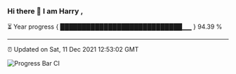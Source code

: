 ### Hi there 👋 I am Harry , 

⏳ Year progress { ████████████████████████████▁▁ } 94.39 %

---

⏰ Updated on Sat, 11 Dec 2021 12:53:02 GMT

![Progress Bar CI](https://github.com/duykhang68/duykhang68/workflows/Progress%20Bar%20CI/badge.svg)

